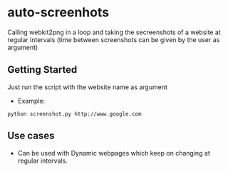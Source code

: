 # auto-screenhots

Calling webkit2png in a loop and taking the secreenshots of a website at regular intervals (time between screenshots can be given by the user as argument)

## Getting Started

Just run the script with the website name as argument

* Example:
 
```python screenshot.py http://www.google.com```

## Use cases

* Can be used with Dynamic webpages which keep on changing at regular intervals.


